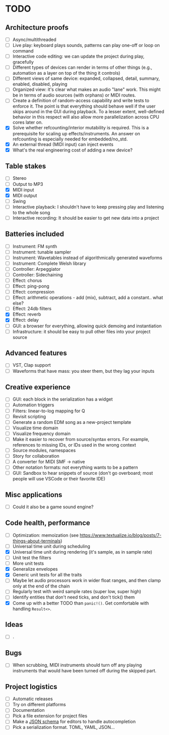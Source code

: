 # TODO

## Architecture proofs

- [ ] Async/multithreaded
- [ ] Live play: keyboard plays sounds, patterns can play one-off or loop on
  command
- [ ] Interactive code editing: we can update the project during play,
  gracefully
- [ ] Different types of devices can render in terms of other things (e.g.,
  automation as a layer on top of the thing it controls)
- [ ] Different views of same device: expanded, collapsed, detail, summary,
  enabled, disabled, playing
- [ ] Organized view: it's clear what makes an audio "lane" work. This might be
  in terms of audio sources (with orphans) or MIDI routes.
- [ ] Create a definition of random-access capability and write tests to enforce
  it. The point is that everything should behave well if the user skips around
  in the GUI during playback. To a lesser extent, well-defined behavior in this
  respect will also allow more parallelization across CPU cores later on.
- [x] Solve whether refcounting/interior mutability is required. This is a
  prerequisite for scaling up effects/instruments. An answer on refcounting is
  especially needed for embedded/no_std.
- [x] An external thread (MIDI input) can inject events
- [x] What's the real engineering cost of adding a new device?

## Table stakes

- [ ] Stereo
- [ ] Output to MP3
- [X] MIDI input
- [X] MIDI output
- [ ] Swing
- [ ] Interactive playback: I shouldn't have to keep pressing play and listening
  to the whole song
- [ ] Interactive recording: It should be easier to get new data into a project

## Batteries included

- [ ] Instrument: FM synth
- [ ] Instrument: tunable sampler
- [ ] Instrument: Wavetables instead of algorithmically generated waveforms
- [ ] Instrument: Complete Welsh library
- [ ] Controller: Arpeggiator
- [ ] Controller: Sidechaining
- [ ] Effect: chorus
- [ ] Effect: ping-pong
- [ ] Effect: compression
- [ ] Effect: arithmetic operations - add (mix), subtract, add a constant.. what
  else?
- [ ] Effect: 24db filters
- [x] Effect: reverb
- [x] Effect: delay
- [ ] GUI: a browser for everything, allowing quick demoing and instantiation
- [ ] Infrastructure: it should be easy to pull other files into your project
  source

## Advanced features

- [ ] VST, Clap support
- [ ] Waveforms that have mass: you steer them, but they lag your inputs

## Creative experience

- [ ] GUI: each block in the serialization has a widget
- [ ] Automation triggers
- [ ] Filters: linear-to-log mapping for Q
- [ ] Revisit scripting
- [ ] Generate a random EDM song as a new-project template
- [ ] Visualize time domain
- [ ] Visualize frequency domain
- [ ] Make it easier to recover from source/syntax errors. For example,
  references to missing IDs, or IDs used in the wrong context
- [ ] Source modules, namespaces
- [ ] Story for collaboration
- [ ] A converter for MIDI SMF -> native
- [ ] Other notation formats: not everything wants to be a pattern
- [ ] GUI: Sandbox to hear snippets of source (don't go overboard; most people
  will use VSCode or their favorite IDE)

## Misc applications

- [ ] Could it also be a game sound engine?

## Code health, performance

- [ ] Optimization: memoization (see
  <https://www.textualize.io/blog/posts/7-things-about-terminals>)
- [ ] Universal time unit during scheduling
- [x] Universal time unit during rendering (it's sample, as in sample rate)
- [ ] Unit test the filters
- [ ] More unit tests
- [x] Generalize envelopes
- [x] Generic unit tests for all the traits
- [ ] Maybe let audio processors work in wider float ranges, and then clamp only
  at the end of the chain
- [ ] Regularly test with weird sample rates (super low, super high)
- [ ] Identify entities that don't need ticks, and don't tick() them
- [x] Come up with a better TODO than `panic!()`. Get comfortable with handling
  `Result<>`.

## Ideas

- [ ] .

## Bugs

- [ ] When scrubbing, MIDI instruments should turn off any playing instruments
  that would have been turned off during the skipped part.

## Project logistics

- [ ] Automatic releases
- [ ] Try on different platforms
- [ ] Documentation
- [ ] Pick a file extension for project files
- [ ] Make a [JSON
  schema](https://dev.to/brpaz/how-to-create-your-own-auto-completion-for-json-and-yaml-files-on-vs-code-with-the-help-of-json-schema-k1i)
  for editors to handle autocompletion
- [ ] Pick a serialization format. TOML, YAML, JSON...
